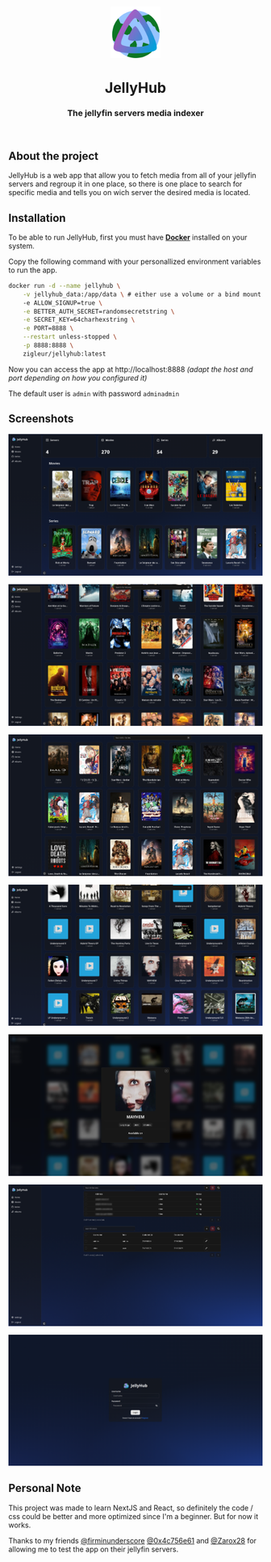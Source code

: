 <div align="center">
    <img src="./public/icon.png" alt="JellyHub Logo" width="100"/>
        <h1>
            JellyHub
        </h1>
        <h3>The jellyfin servers media indexer</h3>
</div>
<br>

<h2>About the project</h2>
JellyHub is a web app that allow you to fetch media from all of your jellyfin servers and regroup it in one place, so there is one place to search for specific media and tells you on wich server the desired media is located.

<br>
<h2>Installation</h2>

To be able to run JellyHub, first you must have **[Docker](https://www.docker.com/)** installed on your system.
<br>

Copy the following command with your personallized environment variables to run the app.

```sh
docker run -d --name jellyhub \
    -v jellyhub_data:/app/data \ # either use a volume or a bind mount to make db persistent
    -e ALLOW_SIGNUP=true \
    -e BETTER_AUTH_SECRET=randomsecretstring \
    -e SECRET_KEY=64charhexstring \
    -e PORT=8888 \
    --restart unless-stopped \
    -p 8888:8888 \
    zigleur/jellyhub:latest
```

Now you can access the app at http://localhost:8888 _(adapt the host and port depending on how you configured it)_

The default user is `admin` with password `adminadmin`

<h2>Screenshots</h2>

![Screenshot_0](./.github/README/home_page.png)

![Screenshot_1](./.github/README/movies_page.png)

![Screenshot_2](./.github/README/series_page.png)

![Screenshot_3](./.github/README/albums_page.png)

![Screenshot_4](./.github/README/dialog_item.png)

![Screenshot_5](./.github/README/settings_page.png)

![Screenshot_6](./.github/README/login_page.png)

<h2>Personal Note</h2>

This project was made to learn NextJS and React, so definitely the code / css could be better and more optimized since I'm a beginner. But for now it works.

Thanks to my friends [@firminunderscore](https://github.com/firminunderscore) [@0x4c756e61](https://github.com/0x4c756e61) and [@Zarox28](https://github.com/Zarox28) for allowing me to test the app on their jellyfin servers.
